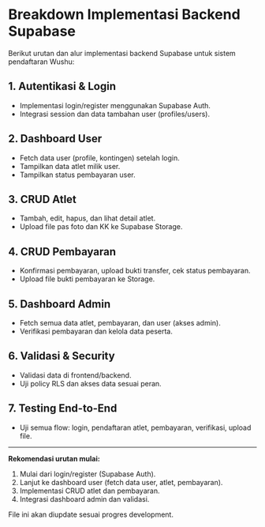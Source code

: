 # Breakdown Implementasi Backend Supabase

Berikut urutan dan alur implementasi backend Supabase untuk sistem pendaftaran Wushu:

## 1. Autentikasi & Login
- Implementasi login/register menggunakan Supabase Auth.
- Integrasi session dan data tambahan user (profiles/users).

## 2. Dashboard User
- Fetch data user (profile, kontingen) setelah login.
- Tampilkan data atlet milik user.
- Tampilkan status pembayaran user.

## 3. CRUD Atlet
- Tambah, edit, hapus, dan lihat detail atlet.
- Upload file pas foto dan KK ke Supabase Storage.

## 4. CRUD Pembayaran
- Konfirmasi pembayaran, upload bukti transfer, cek status pembayaran.
- Upload file bukti pembayaran ke Storage.

## 5. Dashboard Admin
- Fetch semua data atlet, pembayaran, dan user (akses admin).
- Verifikasi pembayaran dan kelola data peserta.

## 6. Validasi & Security
- Validasi data di frontend/backend.
- Uji policy RLS dan akses data sesuai peran.

## 7. Testing End-to-End
- Uji semua flow: login, pendaftaran atlet, pembayaran, verifikasi, upload file.

---

**Rekomendasi urutan mulai:**
1. Mulai dari login/register (Supabase Auth).
2. Lanjut ke dashboard user (fetch data user, atlet, pembayaran).
3. Implementasi CRUD atlet dan pembayaran.
4. Integrasi dashboard admin dan validasi.

File ini akan diupdate sesuai progres development.
